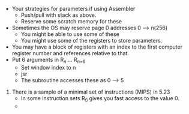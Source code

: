 - Your strategies for parameters if using Assembler
	- Push/pull with stack as above.
	- Reserve some scratch memory for these
- Sometimes the OS may reserve page 0 addresses 0 --> n(256)
	- You might  be able to use some of these
	- You might use some of the registers to store parameters.
- You may have a block of registers with an index to the first computer register number and references relative to that.
- Put 6 arguments in R$_n$ ... R$_n$$_+$$_6$  
	- Set window index to n
	- jsr
	- The subroutine accesses these as 0 --> 5
1. There is a sample of a minimal set of instructions (MIPS) in 5.23
	- In some instruction sets R$_0$ gives you fast access to the value 0.
	- 